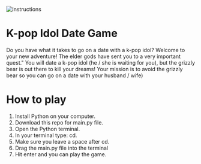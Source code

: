 ![instructions](https://user-images.githubusercontent.com/34915099/120686976-d78c3180-c4a1-11eb-944c-e055320f30a9.png)

# K-pop Idol Date Game
Do you have what it takes to go on a date with a k-pop idol?
Welcome to your new adventure! The elder gods have sent you to a very important quest."
You will date a k-pop idol (he / she is waiting for you), but the grizzly bear is out there to kill your dreams!
Your mission is to avoid the grizzly bear so you can go on a date with your husband / wife)

# How to play
1. Install Python on your computer.
2. Download this repo for main.py file.
3. Open the Python terminal.
4. In your terminal type: cd.
5. Make sure you leave a space after cd.
6. Drag the main.py file into the terminal
7. Hit enter and you can play the game.
